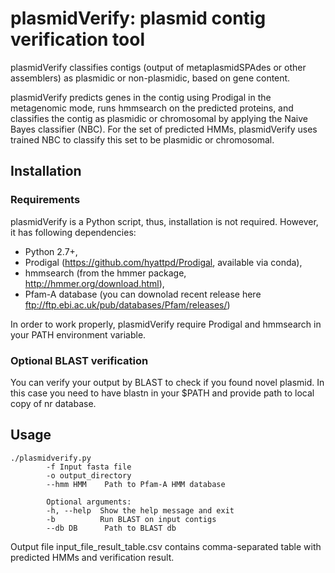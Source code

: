 # plasmidVerify: plasmid contig verification tool

plasmidVerify classifies contigs (output of metaplasmidSPAdes or other assemblers) as plasmidic or non-plasmidic, based on gene content. 


plasmidVerify predicts genes in the contig using Prodigal in the metagenomic mode, runs hmmsearch on the predicted proteins, 
and classifies the contig as plasmidic or chromosomal by applying the Naive Bayes classifier (NBC). 
For the set of predicted HMMs, plasmidVerify uses trained NBC to classify this set to be plasmidic or chromosomal. 


## Installation

### Requirements

plasmidVerify is a Python script, thus, installation is not required. However, it has following dependencies:

* Python 2.7+,
* Prodigal (https://github.com/hyattpd/Prodigal, available via conda),
* hmmsearch (from the hmmer package, http://hmmer.org/download.html),
* Pfam-A database (you can downolad recent release here ftp://ftp.ebi.ac.uk/pub/databases/Pfam/releases/)

In order to work properly, plasmidVerify require Prodigal and hmmsearch in your PATH environment variable.


### Optional BLAST verification

You can verify your output by BLAST to check if you found novel plasmid. In this case you need to have blastn in your $PATH and provide path to local copy of nr database. 

## Usage 

    ./plasmidverify.py 
            -f Input fasta file
            -o output_directory 
            --hmm HMM    Path to Pfam-A HMM database

            Optional arguments:
            -h, --help  Show the help message and exit
            -b          Run BLAST on input contigs
            --db DB      Path to BLAST db


Output file input_file_result_table.csv contains comma-separated table with predicted HMMs and verification result.
